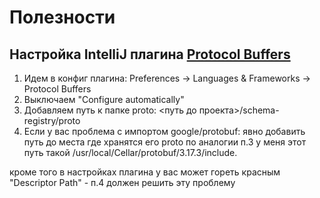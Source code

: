 # Полезности
## Настройка IntelliJ плагина [Protocol Buffers](https://plugins.jetbrains.com/plugin/14004-protocol-buffers/)

1. Идем в конфиг плагина: Preferences -> Languages & Frameworks -> Protocol Buffers
2. Выключаем "Configure automatically"
3. Добавляем путь к папке proto: <путь до проекта>/schema-registry/proto
4. Если у вас проблема с импортом google/protobuf:
   явно добавить путь до места где хранятся его proto по аналогии п.3
   у меня этот путь такой /usr/local/Cellar/protobuf/3.17.3/include.

кроме того в настройках плагина у вас может гореть красным "Descriptor Path" - п.4 должен решить эту проблему
